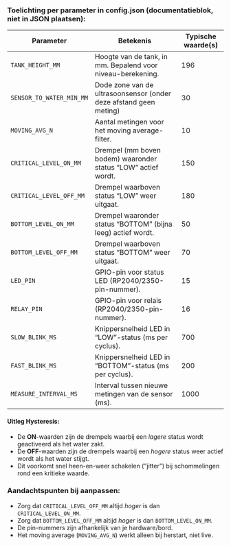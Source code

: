 ### **Toelichting per parameter in config.json (documentatieblok, niet in JSON plaatsen):**

| Parameter                | Betekenis                                                         | Typische waarde(s) |
| ------------------------ | ----------------------------------------------------------------- | ------------------ |
| `TANK_HEIGHT_MM`         | Hoogte van de tank, in mm. Bepalend voor niveau-berekening.       | 196                |
| `SENSOR_TO_WATER_MIN_MM` | Dode zone van de ultrasoonsensor (onder deze afstand geen meting) | 30                 |
| `MOVING_AVG_N`           | Aantal metingen voor het moving average-filter.                   | 10                 |
| `CRITICAL_LEVEL_ON_MM`   | Drempel (mm boven bodem) waaronder status “LOW” actief wordt.     | 150                |
| `CRITICAL_LEVEL_OFF_MM`  | Drempel waarboven status “LOW” weer uitgaat.                      | 180                |
| `BOTTOM_LEVEL_ON_MM`     | Drempel waaronder status “BOTTOM” (bijna leeg) actief wordt.      | 50                 |
| `BOTTOM_LEVEL_OFF_MM`    | Drempel waarboven status “BOTTOM” weer uitgaat.                   | 70                 |
| `LED_PIN`                | GPIO-pin voor status LED (RP2040/2350-pin-nummer).                | 15                 |
| `RELAY_PIN`              | GPIO-pin voor relais (RP2040/2350-pin-nummer).                    | 16                 |
| `SLOW_BLINK_MS`          | Knippersnelheid LED in “LOW”-status (ms per cyclus).              | 700                |
| `FAST_BLINK_MS`          | Knippersnelheid LED in “BOTTOM”-status (ms per cyclus).           | 200                |
| `MEASURE_INTERVAL_MS`    | Interval tussen nieuwe metingen van de sensor (ms).               | 1000               |


#### **Uitleg Hysteresis:**

* De **ON**-waarden zijn de drempels waarbij een *lagere* status wordt geactiveerd als het water zakt.
* De **OFF**-waarden zijn de drempels waarbij een *hogere* status weer actief wordt als het water stijgt.
* Dit voorkomt snel heen-en-weer schakelen ("jitter") bij schommelingen rond een kritieke waarde.


### **Aandachtspunten bij aanpassen:**

* Zorg dat `CRITICAL_LEVEL_OFF_MM` altijd *hoger* is dan `CRITICAL_LEVEL_ON_MM`.
* Zorg dat `BOTTOM_LEVEL_OFF_MM` altijd *hoger* is dan `BOTTOM_LEVEL_ON_MM`.
* De pin-nummers zijn afhankelijk van je hardware/bord.
* Het moving average (`MOVING_AVG_N`) werkt alleen bij herstart, niet live.